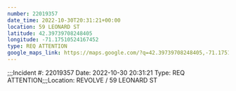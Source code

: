 ```yaml
---
number: 22019357
date_time: 2022-10-30T20:31:21+00:00
location: 59 LEONARD ST
latitude: 42.39739708248405
longitude: -71.17510524167452
type: REQ ATTENTION
google_maps_link: https://maps.google.com/?q=42.39739708248405,-71.17510524167452
---
```


;;;Incident #: 22019357  Date: 2022-10-30 20:31:21   Type: REQ ATTENTION;;;Location: REVOLVE / 59 LEONARD ST
